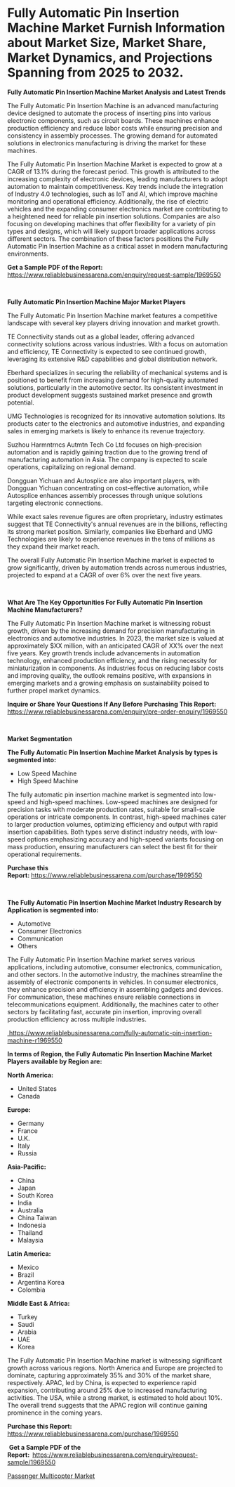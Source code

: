<p><h1>Fully Automatic Pin Insertion Machine Market Furnish Information about Market Size, Market Share, Market Dynamics, and Projections Spanning from 2025 to 2032.</h1></p><p><strong>Fully Automatic Pin Insertion Machine Market Analysis and Latest Trends</strong></p>
<p><p>The Fully Automatic Pin Insertion Machine is an advanced manufacturing device designed to automate the process of inserting pins into various electronic components, such as circuit boards. These machines enhance production efficiency and reduce labor costs while ensuring precision and consistency in assembly processes. The growing demand for automated solutions in electronics manufacturing is driving the market for these machines.</p><p>The Fully Automatic Pin Insertion Machine Market is expected to grow at a CAGR of 13.1% during the forecast period. This growth is attributed to the increasing complexity of electronic devices, leading manufacturers to adopt automation to maintain competitiveness. Key trends include the integration of Industry 4.0 technologies, such as IoT and AI, which improve machine monitoring and operational efficiency. Additionally, the rise of electric vehicles and the expanding consumer electronics market are contributing to a heightened need for reliable pin insertion solutions. Companies are also focusing on developing machines that offer flexibility for a variety of pin types and designs, which will likely support broader applications across different sectors. The combination of these factors positions the Fully Automatic Pin Insertion Machine as a critical asset in modern manufacturing environments.</p></p>
<p><strong>Get a Sample PDF of the Report:&nbsp;</strong> <a href="https://www.reliablebusinessarena.com/enquiry/request-sample/1969550?utm_campaign=1871&utm_medium=2&utm_source=Github&utm_content=ia&utm_term=02032025&utm_id=fully-automatic-pin-insertion-machine">https://www.reliablebusinessarena.com/enquiry/request-sample/1969550</a></p>
<p>&nbsp;</p>
<p><strong>Fully Automatic Pin Insertion Machine Major Market Players</strong></p>
<p><p>The Fully Automatic Pin Insertion Machine market features a competitive landscape with several key players driving innovation and market growth. </p><p>TE Connectivity stands out as a global leader, offering advanced connectivity solutions across various industries. With a focus on automation and efficiency, TE Connectivity is expected to see continued growth, leveraging its extensive R&D capabilities and global distribution network.</p><p>Eberhard specializes in securing the reliability of mechanical systems and is positioned to benefit from increasing demand for high-quality automated solutions, particularly in the automotive sector. Its consistent investment in product development suggests sustained market presence and growth potential.</p><p>UMG Technologies is recognized for its innovative automation solutions. Its products cater to the electronics and automotive industries, and expanding sales in emerging markets is likely to enhance its revenue trajectory.</p><p>Suzhou Harmntrncs Autmtn Tech Co Ltd focuses on high-precision automation and is rapidly gaining traction due to the growing trend of manufacturing automation in Asia. The company is expected to scale operations, capitalizing on regional demand.</p><p>Dongguan Yichuan and Autosplice are also important players, with Dongguan Yichuan concentrating on cost-effective automation, while Autosplice enhances assembly processes through unique solutions targeting electronic connections.</p><p>While exact sales revenue figures are often proprietary, industry estimates suggest that TE Connectivity's annual revenues are in the billions, reflecting its strong market position. Similarly, companies like Eberhard and UMG Technologies are likely to experience revenues in the tens of millions as they expand their market reach.</p><p>The overall Fully Automatic Pin Insertion Machine market is expected to grow significantly, driven by automation trends across numerous industries, projected to expand at a CAGR of over 6% over the next five years.</p></p>
<p>&nbsp;</p>
<p><strong>What Are The Key Opportunities For Fully Automatic Pin Insertion Machine Manufacturers?</strong></p>
<p><p>The Fully Automatic Pin Insertion Machine market is witnessing robust growth, driven by the increasing demand for precision manufacturing in electronics and automotive industries. In 2023, the market size is valued at approximately $XX million, with an anticipated CAGR of XX% over the next five years. Key growth trends include advancements in automation technology, enhanced production efficiency, and the rising necessity for miniaturization in components. As industries focus on reducing labor costs and improving quality, the outlook remains positive, with expansions in emerging markets and a growing emphasis on sustainability poised to further propel market dynamics.</p></p>
<p><strong>Inquire or Share Your Questions If Any Before Purchasing This Report:</strong> <a href="https://www.reliablebusinessarena.com/enquiry/pre-order-enquiry/1969550?utm_campaign=1871&utm_medium=2&utm_source=Github&utm_content=ia&utm_term=02032025&utm_id=fully-automatic-pin-insertion-machine">https://www.reliablebusinessarena.com/enquiry/pre-order-enquiry/1969550</a></p>
<p>&nbsp;</p>
<p><strong>Market Segmentation</strong></p>
<p><strong>The Fully Automatic Pin Insertion Machine Market Analysis by types is segmented into:</strong></p>
<p><ul><li>Low Speed Machine</li><li>High Speed Machine</li></ul></p>
<p><p>The fully automatic pin insertion machine market is segmented into low-speed and high-speed machines. Low-speed machines are designed for precision tasks with moderate production rates, suitable for small-scale operations or intricate components. In contrast, high-speed machines cater to larger production volumes, optimizing efficiency and output with rapid insertion capabilities. Both types serve distinct industry needs, with low-speed options emphasizing accuracy and high-speed variants focusing on mass production, ensuring manufacturers can select the best fit for their operational requirements.</p></p>
<p><strong>Purchase this Report:&nbsp;</strong><a href="https://www.reliablebusinessarena.com/purchase/1969550?utm_campaign=1871&utm_medium=2&utm_source=Github&utm_content=ia&utm_term=02032025&utm_id=fully-automatic-pin-insertion-machine">https://www.reliablebusinessarena.com/purchase/1969550</a></p>
<p>&nbsp;</p>
<p><strong>The Fully Automatic Pin Insertion Machine Market Industry Research by Application is segmented into:</strong></p>
<p><ul><li>Automotive</li><li>Consumer Electronics</li><li>Communication</li><li>Others</li></ul></p>
<p><p>The Fully Automatic Pin Insertion Machine market serves various applications, including automotive, consumer electronics, communication, and other sectors. In the automotive industry, the machines streamline the assembly of electronic components in vehicles. In consumer electronics, they enhance precision and efficiency in assembling gadgets and devices. For communication, these machines ensure reliable connections in telecommunications equipment. Additionally, the machines cater to other sectors by facilitating fast, accurate pin insertion, improving overall production efficiency across multiple industries.</p></p>
<p><a href="https://www.reliablebusinessarena.com/fully-automatic-pin-insertion-machine-r1969550?utm_campaign=1871&utm_medium=2&utm_source=Github&utm_content=ia&utm_term=02032025&utm_id=fully-automatic-pin-insertion-machine">&nbsp;https://www.reliablebusinessarena.com/fully-automatic-pin-insertion-machine-r1969550</a></p>
<p><strong>In terms of Region, the Fully Automatic Pin Insertion Machine Market Players available by Region are:</strong></p>
<p>
    <p> <strong> North America: </strong>
        <ul>
            <li>United States</li>
            <li>Canada</li>
        </ul>
        </p> 
    <p> <strong> Europe: </strong>
        <ul>
            <li>Germany</li>
            <li>France</li>
            <li>U.K.</li>
            <li>Italy</li>
            <li>Russia</li>
        </ul>
        </p> 
    <p> <strong> Asia-Pacific: </strong>
        <ul>
            <li>China</li>
            <li>Japan</li>
            <li>South Korea</li>
            <li>India</li>
            <li>Australia</li>
            <li>China Taiwan</li>
            <li>Indonesia</li>
            <li>Thailand</li>
            <li>Malaysia</li>
        </ul>
        </p> 
    <p> <strong> Latin America: </strong>
        <ul>
            <li>Mexico</li>
            <li>Brazil</li>
            <li>Argentina Korea</li>
            <li>Colombia</li>
        </ul>
        </p> 
    <p> <strong> Middle East & Africa: </strong>
        <ul>
            <li>Turkey</li>
            <li>Saudi</li>
            <li>Arabia</li>
            <li>UAE</li>
            <li>Korea</li>
        </ul>
    </p>
    </p>
<p><p>The Fully Automatic Pin Insertion Machine market is witnessing significant growth across various regions. North America and Europe are projected to dominate, capturing approximately 35% and 30% of the market share, respectively. APAC, led by China, is expected to experience rapid expansion, contributing around 25% due to increased manufacturing activities. The USA, while a strong market, is estimated to hold about 10%. The overall trend suggests that the APAC region will continue gaining prominence in the coming years.</p></p>
<p><strong>Purchase this Report: </strong><a href="https://www.reliablebusinessarena.com/purchase/1969550?utm_campaign=1871&utm_medium=2&utm_source=Github&utm_content=ia&utm_term=02032025&utm_id=fully-automatic-pin-insertion-machine">https://www.reliablebusinessarena.com/purchase/1969550</a></p>
<p>&nbsp;<strong>Get a Sample PDF of the Report:&nbsp;&nbsp;</strong><a href="https://www.reliablebusinessarena.com/enquiry/request-sample/1969550?utm_campaign=1871&utm_medium=2&utm_source=Github&utm_content=ia&utm_term=02032025&utm_id=fully-automatic-pin-insertion-machine">https://www.reliablebusinessarena.com/enquiry/request-sample/1969550</a></p>
<p><strong></strong></p>
<p><p><a href="https://github.com/marloy8/Market-Research-Report-List-7/blob/main/passenger-multicopter-market.md?utm_campaign=1871&utm_medium=2&utm_source=Github&utm_content=ia&utm_term=02032025&utm_id=fully-automatic-pin-insertion-machine">Passenger Multicopter Market</a></p></p>